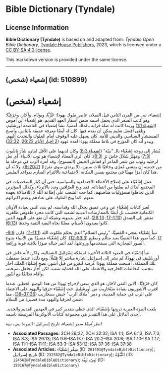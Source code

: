 # Bible Dictionary (Tyndale)

## License Information

**Bible Dictionary (Tyndale)** is based on and adapted from: _Tyndale Open Bible Dictionary_, [Tyndale House Publishers](https://tyndaleopenresources.com/), 2023, which is licensed under a [CC BY-SA 4.0 license](https://creativecommons.org/licenses/by-sa/4.0/legalcode.en).

This markdown version is provided under the same license.



--------------------------------

## إشعياء (شخص) (id: 510899)

إشعياء (شخص)
============

إشعياء، نبي من القرن الثامن قبل الميلاد، عاصر ملوك يهوذا: عُزِّيَّا، ويوثَام، وآحَاز، وحَزَقِيَّا؛ وهو كاتب السفر الذي يحمل اسمه ضمن أسفار العهد القديم. هو إشعياء ابن آموص ([إشعياء 1:1](https://ref.ly/Isa1:1)) وربما كانت له صلة قرابة بالملك أمصيا. نشأ إشعياء في العاصمة أورشليم، وتلقى أفضل تعليم يمكن أن يقدم فيها. كان له أيضًا معرفة عميقة بالناس، وأصبح المستشار السياسي والديني للأمة. كان يسهل عليه الوقوف أمام الملوك والتحدث إليهم. ويبدو أنه كان المؤرخ في بلاط مملكة يهوذا لعدة عهود ([2 أخبار الأيام 26:22](https://ref.ly/2Chr26:22); [32:32](https://ref.ly/2Chr32:32)).

يُشار إلى زوجة إِشَعْيَاء بالـ "نبيّة" ([إشعياء 8:3](https://ref.ly/Isa8:3)) وكان لديهما على الأقل ابنان، شَآرَ يَاشُوبَ ([7:3](https://ref.ly/Isa7:3)) ومَهَيْرَ شَلَالَ حَاشَ بَزَ ([8:3](https://ref.ly/Isa8:3)). كان الزي المعتاد لإشعياء هو ثوب الأنبياء، أي نعل لرجليه وثوب من شعر الماعز أو قماش الخيش (المسوح). وقد أمره الرب في مرحلة ما من خدمته أن يمشي مُعرًى وحافيًا ثلاث سنين، (لا يرتدي سوى مئزرًا) ([20:2–6](https://ref.ly/Isa20:2-Isa20:6)). ولا بُد أن هذا كان أمرًا مهينًا في مجتمع يقيس المكانة الاجتماعية بالالتزام الصارم بقواعد الملبس.

عمل إِشَعْيَاء على إصلاح الأخطاء الاجتماعية والسياسية. حتى أن كِبار الشخصيات في المجتمع آنذاك لم يفلتوا من انتقاداته. فقد وبخ العرّافين وندد بالأثرياء، وكذلك المؤثرين الذين تجاهلوا مسؤوليات مناصبهم. كما حث الشعب على إطاعة الله لا اللامبالاة بعهده معهم. كما وبخ الملوك على عنادهم وعدم اكتراثهم.

تُعبر كتابات إِشَعْيَاء عن وعي عميق بجلال الله وقداسته. لم يندد النبي بعبادة الأوثان الكنعانية فحسب بل أيضًا بالممارسات الدينية لشعبه التي كانت مجرد طقوس ظاهرية تفتقر إلى الصدق ([1:10–17](https://ref.ly/Isa1:10-Isa1:17); [29:13](https://ref.ly/Isa29:13)). لقد حذر بدينونة وشيكة أن تقع على اليهود الذين كانوا يعبدون الأصنام، معلنًا نجاة البقية التقية وحدها ([6:13](https://ref.ly/Isa6:13)).

تنبأ إِشَعْيَاء بمجيء المَسِيَّا، "رئيس السلام" الذي يحكم ملكوت الله ([11:1–11](https://ref.ly/Isa11:1-Isa11:11); قارن [9:6–7](https://ref.ly/Isa9:6-Isa9:7)). كما صور هذا المَسِيَّا بعبد متألم ومطيع ([53:3–12](https://ref.ly/Isa53:3-Isa53:12)). كان إِشَعْيَاء متميزًا بين الأنبياء بتنوع الصور المجازية التي يستخدمها وروعتها. لقد أثمر خياله صورًا بلاغية قوية ورائعة.

تنبأ إِشَعْيَاء في العقود الثلاثة الأخيرة لمملكة إِسْرَائِيلَ الشمالية، ولكن لأنه عاش في أورشَلِيمَ، في يَهوذَا، لم يشر إلى إسرائيل إشارة مباشر إلا قليلًا. ومع ذلك، عندما سقطت تلك المملكة، أصبحت مملكة يهوذا عُرضة للغزو من قبل أشور. نصح إِشَعْيَاء الملك آحاز بتجنب التحالفات الخارجية والاعتماد على الله لحماية شعبه. لكن آحاز تجاهل نصيحته، وأقام تحالفًا مع أَشّور.

كان حَزَقِيَّا ، الابن التقي لآحَاز، هو الذي سعى لإخراج يَهوذَا من هذا الوضع الخطير. عندما اقترب الآشوريون بقيادة سَنْحَارِيبَ من أورشَلِيمَ، حث إِشَعْيَاء حزقِيا واليهود على الاعتماد على الرب في حماية المدينة، و دمر "ملاك الرب" جيش سنحاريب ([37:36–38](https://ref.ly/Isa37:36-Isa37:38))، مما ضمن لحزقيا واليهود مدة قصيرة من السلام.

بلغت النبوة العبرية ذروتها بإِشَعْيَاء، الذي حظى بتقدير كبير في العهدين القديم والجديد. إحدى الدلائل على هذا التقدير هي مجموعة كتابات الأبوكريفا المرتبطة باسمه.

*انظر أيضًا* سفر إشعياء، تاريخ إسرائيل؛ النبوة؛ نبي، نبية.

* **Associated Passages:** 2CH 26:22; 2CH 32:32; ISA 1:1; ISA 6:13; ISA 7:3; ISA 8:3; ISA 29:13; ISA 9:6–ISA 9:7; ISA 20:2–ISA 20:6; ISA 1:10–ISA 1:17; ISA 11:1–ISA 11:11; ISA 53:3–ISA 53:12; ISA 37:36–ISA 37:38
* **Associated Articles:** سِفْر إِشَعْيَاء (ID: `201491@TyndaleBibleDictionary`); تاريخ إسرائيل (ID: `232582@TyndaleBibleDictionary`); النُّبُوَّةُ (ID: `124562@TyndaleBibleDictionary`); نَبِيّ، نَبِيَّة (ID: `159167@TyndaleBibleDictionary`)

